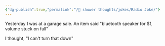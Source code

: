 ```yaml
---
{"dg-publish":true,"permalink":"/🚿 shower thoughts/jokes/Radio Joke/"}
---
```


Yesterday I was at a garage sale. An item said "bluetooth speaker for $1, volume stuck on full"

I thought, "I can't turn that down"